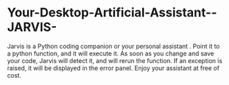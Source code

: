 # Your-Desktop-Artificial-Assistant--JARVIS-
Jarvis is a Python coding companion or your personal assistant . Point it to a python function, and it will execute it. As soon as you change and save your code, Jarvis will detect it, and will rerun the function. If an exception is raised, it will be displayed in the error panel. Enjoy your assistant at free of cost.
